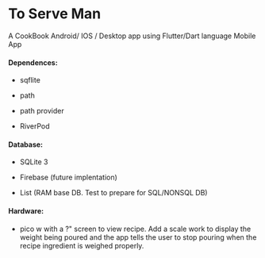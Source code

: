 # To Serve Man

A CookBook Android/ IOS / Desktop app using  Flutter/Dart language
Mobile App



#### Dependences:

-  sqflite

-  path

-  path provider

-  RiverPod

#### Database:

- SQLite 3

- Firebase (future implentation)

- List (RAM base DB. Test to prepare for SQL/NONSQL DB)



#### Hardware:

- pico w with a ?" screen to view recipe. 
Add a scale work to display the weight being poured and the app  tells the user to stop
pouring when the recipe ingredient is weighed properly.

